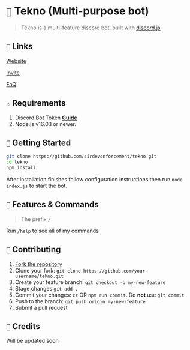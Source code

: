 
# `🤖` Tekno (Multi-purpose bot)
> Tekno is a multi-feature discord bot, built with [discord.js](https://discord.js.org)

## `🔗` Links
[Website](https://tekno-the-bot.repl.co)

[Invite](https://tekno-the-bot.repl.co/invite)

[FaQ](https://tekno-the-bot.repl.co/invite)

## `⚠` Requirements

1. Discord Bot Token **[Guide](https://discordjs.guide/preparations/setting-up-a-bot-application.html#creating-your-bot)**
2. Node.js v16.0.1 or newer.

## `🚀` Getting Started

```sh
git clone https://github.com/sirdevenforcement/tekno.git
cd tekno
npm install
```

After installation finishes follow configuration instructions then run `node index.js` to start the bot.


## `📝` Features & Commands

> The prefix `/`

Run `/help` to see all of my commands

## `🤝` Contributing

1. [Fork the repository](https://github.com/sirdevenforcement/tekno/fork)
2. Clone your fork: `git clone https://github.com/your-username/tekno.git`
3. Create your feature branch: `git checkout -b my-new-feature`
4. Stage changes `git add .`
5. Commit your changes: `cz` OR `npm run commit`. Do **not** use `git commit`
6. Push to the branch: `git push origin my-new-feature`
7. Submit a pull request

## `📝` Credits

Will be updated soon
